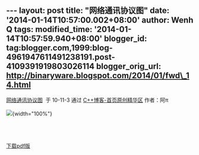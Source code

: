 --- layout: post title: "网络通讯协议图" date:
'2014-01-14T10:57:00.002+08:00' author: Wenh Q tags: modified\_time:
'2014-01-14T10:57:59.940+08:00' blogger\_id:
tag:blogger.com,1999:blog-4961947611491238191.post-4109391919803026114
blogger\_orig\_url: http://binaryware.blogspot.com/2014/01/fwd\_14.html
---
[网络通讯协议图](http://www.cppblog.com/lapcca/archive/2010/11/04/132434.html)  于
10-11-3 通过
[C++博客-首页原创精华区](https://www.blogger.com/blogger.g?blogID=4961947611491238191)
作者：阿π\
\
![](https://images-blogger-opensocial.googleusercontent.com/gadgets/proxy?url=http%3A%2F%2Fwww.cppblog.com%2Fimages%2Fcppblog_com%2Flapcca%2F13342%2Fo_wlxyt.jpg&container=blogger&gadget=a&rewriteMime=image%2F*){width="100%"}
[\
\
\
\
\
下载pdf版](http://www.cppblog.com/Files/lapcca/%E7%BD%91%E7%BB%9C%E9%80%9A%E8%AE%AF%E5%8D%8F%E8%AE%AE%E5%9B%BE.zip)
